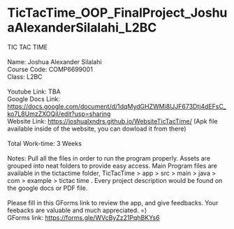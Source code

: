 # TicTacTime_OOP_FinalProject_JoshuaAlexanderSilalahi_L2BC
TIC TAC TIME
<br>
<br>
Name: Joshua Alexander Silalahi
<br>
Course Code: COMP6699001
<br>
Class: L2BC
<br>
<br>
Youtube Link: TBA
<br>
Google Docs Link: https://docs.google.com/document/d/1dqMydGHZWMi8lJJF673Dtj4dEFsC_ko7L8UmzZXOQjI/edit?usp=sharing
<br>
Website Link: https://joshualxndrs.github.io/WebsiteTicTacTime/ (Apk file available inside of the website, you can dowload it from there)
<br>
<br>
Total Work-time: 3 Weeks
<br>
<br>
Notes: Pull all the files in order to run the program properly. Assets are grouped into neat folders to provide easy access. Main Program files are available in the tictactime folder, TicTacTime > app > src > main > java > com > example > tictac time . Every project description would be found on the google docs or PDF file.
<br>
<br>
Please fill in this GForms link to review the app, and give feedbacks. Your feebacks are valuable and much appreciated. =)
<br>
GForms link: https://forms.gle/WVcByZz21PqhBKYs6
